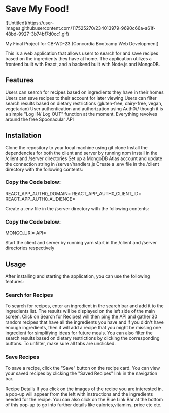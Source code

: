 <h1>Save My Food!</h1>
![Untitled](https://user-images.githubusercontent.com/117525270/234013979-9690c66a-a61f-48bd-9927-3b74bf7d0cc1.gif)

My Final Project for CB-WD-23 (Concordia Bootcamp Web Development)

This is a web application that allows users to search for and save recipes based on the ingredients they have at home.
The application utilizes a frontend built with React, and a backend built with Node.js and MongoDB.

<h2>Features</h2>

Users can search for recipes based on ingredients they have in their homes
Users can save recipes to their account for later viewing
Users can filter search results based on dietary restrictions (gluten-free, dairy-free, vegan, vegetarian)
User authentication and authorization using Auth0// though it is a simple "Log IN/ Log OUT" function at the moment.
Everything revolves around the free Spoonacular API

<h2>Installation</h2>

Clone the repository to your local machine using git clone
Install the dependencies for both the client and server by running npm install in the /client and /server directories
Set up a MongoDB Atlas account and update the connection string in /server/handlers.js
Create a .env file in the /client directory with the following contents:

<h3>Copy the Code below:</h3>

REACT_APP_AUTH0_DOMAIN=<your-auth0-domain>
REACT_APP_AUTH0_CLIENT_ID=<your-auth0-client-id>
REACT_APP_AUTH0_AUDIENCE=<your-auth0-audience>

Create a .env file in the /server directory with the following contents:

<h3>Copy the Code below:</h3>

MONGO_URI=<your-mongodb-atlas-uri>
API= <your-spoonacular-api-uri>

Start the client and server by running yarn start in the /client and /server directories respectively

<h2>Usage</h2>
After installing and starting the application, you can use the following features:

<h3>Search for Recipes</h3>

To search for recipes, enter an ingredient in the search bar and add it to the ingredients list.
The results will be displayed on the left side of the main screen.
Click on Search for Recipes! will then ping the API and gather 30 random recipes that have all the ingredients you have and if
you didn't have enough ingredients, then it will add a recipe that you might be missing one ingredient for simplifying ideas for future meals.
You can also filter the search results based on dietary restrictions by clicking the corresponding buttons.
To unfilter, make sure all tabs are unclicked.

<h3>Save Recipes</h3>

To save a recipe, click the "Save" button on the recipe card.
You can view your saved recipes by clicking the "Saved Recipes" link in the navigation bar.

Recipe Details
If you click on the images of the recipe you are interested in, a pop-up will appear from the left with instructions and the ingredients needed
for the recipe. You can also click on the Blue Link Bar at the bottom of this pop-up to go into further details like calories,vitamins, price etc etc.

